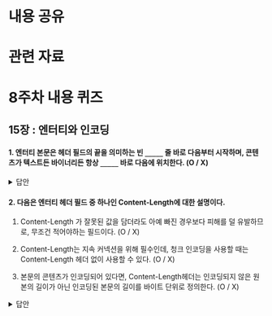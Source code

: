 # 내용 공유

# 관련 자료

# 8주차 내용 퀴즈

## 15장 : 엔터티와 인코딩

#### 1. 엔터티 본문은 헤더 필드의 끝을 의미하는 빈 `_____` 줄 바로 다음부터 시작하며, 콘텐츠가 텍스트든 바이너리든 항상 `_____` 바로 다음에 위치한다. (O / X)

<details>
<summary>답안</summary>
<div markdown="1">
(p.396) CRLF , O

</div>
</details>

#### 2. 다음은 엔터티 헤더 필드 중 하나인 **Content-Length**에 대한 설명이다.

1. Content-Length 가 잘못된 값을 담더라도 아예 빠진 경우보다 피해를 덜 유발하므로, 무조건 적어야하는 필드이다. (O / X)

2. Content-Length는 지속 커넥션을 위해 필수인데, 청크 인코딩을 사용할 때는 Content-Length 헤더 없이 사용할 수 있다. (O / X)

3. 본문의 콘텐츠가 인코딩되어 있다면, Content-Length헤더는 인코딩되지 않은 원본의 길이가 아닌 인코딩된 본문의 길이를 바이트 단위로 정의한다. (O / X)

<details>
<summary>답안</summary>
<div markdown="1">
   (p.398)
   1. X
   2. O
   3. O

</div>
</details>
